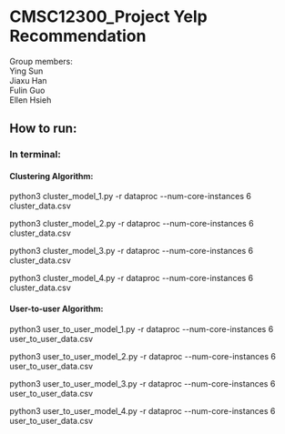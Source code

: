 # CMSC12300_Project Yelp Recommendation

Group members:  
Ying Sun  
Jiaxu Han  
Fulin Guo  
Ellen Hsieh

## How to run:

### In terminal:

#### Clustering Algorithm:
python3 cluster_model_1.py -r dataproc --num-core-instances 6 cluster_data.csv

python3 cluster_model_2.py -r dataproc --num-core-instances 6 cluster_data.csv

python3 cluster_model_3.py -r dataproc --num-core-instances 6 cluster_data.csv

python3 cluster_model_4.py -r dataproc --num-core-instances 6 cluster_data.csv

#### User-to-user Algorithm:

python3 user_to_user_model_1.py -r dataproc --num-core-instances 6 user_to_user_data.csv

python3 user_to_user_model_2.py -r dataproc --num-core-instances 6 user_to_user_data.csv

python3 user_to_user_model_3.py -r dataproc --num-core-instances 6 user_to_user_data.csv

python3 user_to_user_model_4.py -r dataproc --num-core-instances 6 user_to_user_data.csv


